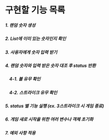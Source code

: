 # 구현할 기능 목록

##### 1. 랜덤 숫자 생성
##### 2. List에 이미 있는 숫자인지 확인
##### 3. 사용자에게 숫자 입력 받기
##### 4. 랜덤 숫자와 입력 받은 숫자 대조 후 status 반환
##### &nbsp;&nbsp;&nbsp;&nbsp;4-1. 볼 유무 확인
##### &nbsp;&nbsp;&nbsp;&nbsp;4-2. 스트라이크 유무 확인
##### 5. status 별 기능 실행 (ex. 3스트라이크 시 게임 종료)
##### 6. 게임 새로 시작을 위한 여러 변수나 객체 초기화
##### 7. 예외 사항 적용